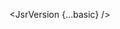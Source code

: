 <script lang="ts">
  import { JsrVersion } from 'svelte-shields'
  import type { JsrVersionPropsType } from 'svelte-shields';
  const basic: JsrVersionPropsType = {
    scope: '@hono',
    packageName: 'hono',
    logo: '',
  }
</script>

<JsrVersion {...basic} />